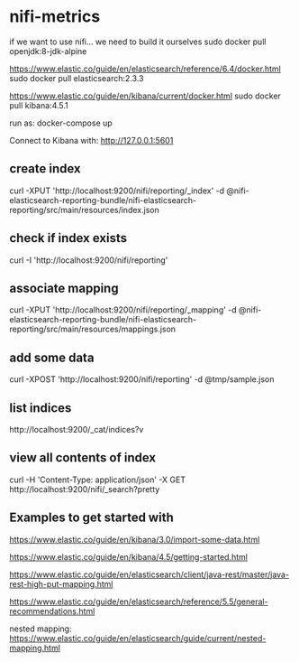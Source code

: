 # nifi-metrics

if we want to use nifi... we need to build it ourselves
sudo docker pull openjdk:8-jdk-alpine

https://www.elastic.co/guide/en/elasticsearch/reference/6.4/docker.html
sudo docker pull elasticsearch:2.3.3

https://www.elastic.co/guide/en/kibana/current/docker.html
sudo docker pull kibana:4.5.1

run as:
docker-compose up

Connect to Kibana with: http://127.0.0.1:5601

## create index

curl -XPUT 'http://localhost:9200/nifi/reporting/_index' -d @nifi-elasticsearch-reporting-bundle/nifi-elasticsearch-reporting/src/main/resources/index.json

## check if index exists

curl -I 'http://localhost:9200/nifi/reporting'

## associate mapping

curl -XPUT 'http://localhost:9200/nifi/reporting/_mapping' -d @nifi-elasticsearch-reporting-bundle/nifi-elasticsearch-reporting/src/main/resources/mappings.json

## add some data

curl -XPOST 'http://localhost:9200/nifi/reporting' -d @tmp/sample.json

## list indices

http://localhost:9200/_cat/indices?v

## view all contents of index

curl -H 'Content-Type: application/json' -X GET http://localhost:9200/nifi/_search?pretty

## Examples to get started with 

https://www.elastic.co/guide/en/kibana/3.0/import-some-data.html

https://www.elastic.co/guide/en/kibana/4.5/getting-started.html

https://www.elastic.co/guide/en/elasticsearch/client/java-rest/master/java-rest-high-put-mapping.html

https://www.elastic.co/guide/en/elasticsearch/reference/5.5/general-recommendations.html

nested mapping: https://www.elastic.co/guide/en/elasticsearch/guide/current/nested-mapping.html


